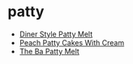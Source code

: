 # patty

 * [Diner Style Patty Melt](index/d/diner-style-patty-melt.json)
 * [Peach Patty Cakes With Cream](index/p/peach-patty-cakes-with-cream-2379.json)
 * [The Ba Patty Melt](index/t/the-ba-patty-melt-51252650.json)
